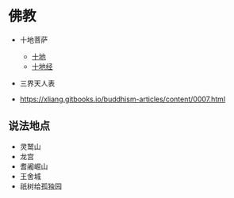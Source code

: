 # 佛教

- 十地菩萨

  - [十地](https://zh.wikipedia.org/zh-hans/十地)
  - [十地经](https://zh.wikipedia.org/zh-hans/十地經)

- 三界天人表

- <https://xliang.gitbooks.io/buddhism-articles/content/0007.html>

## 说法地点

- 灵鹫山
- 龙宫
- 耆阇崛山
- 王舍城
- 祇树给孤独园
